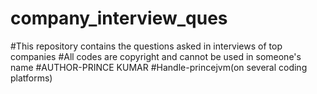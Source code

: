 # company_interview_ques
#This repository contains the questions asked in interviews of top companies
#All codes are copyright and cannot be used in someone's name
#AUTHOR-PRINCE KUMAR
#Handle-princejvm(on several coding platforms)
